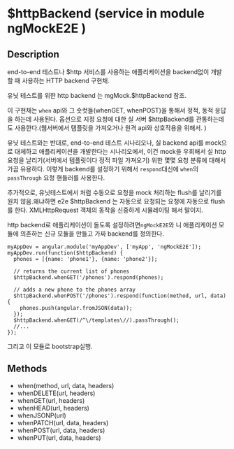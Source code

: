 # $httpBackend (service in module ngMockE2E )
## Description
end-to-end 테스트나 $http 서비스를 사용하는 애플리케이션을 backend없이 개발할 때 사용하는 HTTP backend 구현채.

유닛 테스트를 위한 http backend 는 mgMock.$httpBackend 참조.

이 구현채는 `when` api와 그 숏컷들(whenGET, whenPOST)을 통해서 정적, 동적 응답을 하는데 사용된다. 옵션으로 지정 요청에 대한 실 서버 $httpBackend를 관통하는데도 사용한다.(웹서버에서 탬플릿을 가져오거나 원격 api와 상호작용을 위해서. )

유닛 테스트와는 반대로, end-to-end 테스트 시나리오나, 실 backend api를 mock으로 대체하고 애플리케이션을 개발한다는 시나리오에서, 이건 mock을 우회해서 실 http 요청을 날리기(서버에서 템플릿이다 정적 파일 가져오기) 위한 몇몇 요청 분류에 대해서 가끔 유용하다. 이렇게 backend를 설정하기 위해서 `respond`대신에 `when`의 `passThrough` 요청 핸들러를 사용한다.

추가적으로, 유닛테스트에서 처럼 수동으로 요청을 mock 처리하는 flush를 날리기를 원치 않음.왜냐하면 e2e $httpBackend 는 자동으로 요청되는 요청에 자동으로 flush를 한다. XMLHttpRequest 객체의 동작을 신중하게 시뮬레이팅 해서 말이지.

http backend로 애플리케이션이 돌도록 설정하려면`ngMockE2E`와 니 애플리케이션 모듈에 의존하는 신규 모듈을 만들고 가짜 backend를 정의한다.

    myAppDev = angular.module('myAppDev', ['myApp', 'ngMockE2E']);
    myAppDev.run(function($httpBackend) {
      phones = [{name: 'phone1'}, {name: 'phone2'}];

      // returns the current list of phones
      $httpBackend.whenGET('/phones').respond(phones);

      // adds a new phone to the phones array
      $httpBackend.whenPOST('/phones').respond(function(method, url, data) {
        phones.push(angular.fromJSON(data));
      });
      $httpBackend.whenGET(/^\/templates\//).passThrough();
      //...
    });

그리고 이 모듈로 bootstrap실행.

## Methods
* when(method, url, data, headers)
* whenDELETE(url, headers)
* whenGET(url, headers)
* whenHEAD(url, headers)
* whenJSONP(url)
* whenPATCH(url, data, headers)
* whenPOST(url, data, headers)
* whenPUT(url, data, headers)


